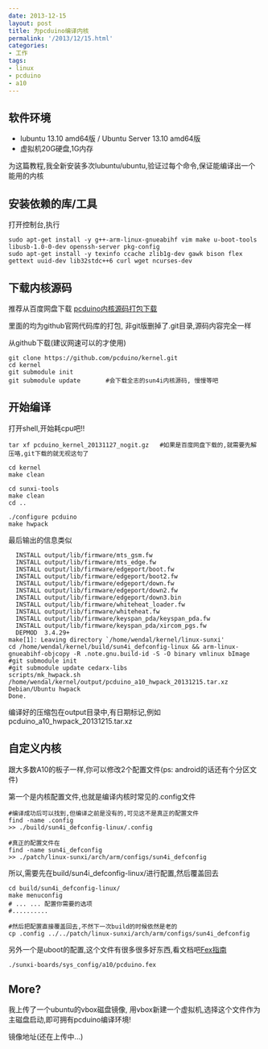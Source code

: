 ```yaml
---
date: 2013-12-15
layout: post
title: 为pcduino编译内核
permalink: '/2013/12/15.html'
categories:
- 工作
tags:
- linux
- pcduino
- a10
---
```


软件环境
---------------------

* lubuntu 13.10 amd64版 / Ubuntu Server 13.10 amd64版
* 虚拟机20G硬盘,1G内存

为这篇教程,我全新安装多次lubuntu/ubuntu,验证过每个命令,保证能编译出一个能用的内核


安装依赖的库/工具
--------------------

打开控制台,执行

```
sudo apt-get install -y g++-arm-linux-gnueabihf vim make u-boot-tools libusb-1.0-0-dev openssh-server pkg-config
sudo apt-get install -y texinfo ccache zlib1g-dev gawk bison flex gettext uuid-dev lib32stdc++6 curl wget ncurses-dev
```

下载内核源码
------------------

推荐从百度网盘下载 [pcduino内核源码打包下载](http://pan.baidu.com/s/1lCgBr)

里面的均为github官网代码库的打包, 非git版删掉了.git目录,源码内容完全一样


从github下载(建议网速可以的才使用)

```
git clone https://github.com/pcduino/kernel.git
cd kernel
git submodule init
git submodule update       #会下载全志的sun4i内核源码, 慢慢等吧
```

开始编译
------------------

打开shell,开始耗cpu吧!!

```
tar xf pcduino_kernel_20131127_nogit.gz   #如果是百度网盘下载的,就需要先解压咯,git下载的就无视这句了

cd kernel
make clean

cd sunxi-tools
make clean
cd ..

./configure pcduino
make hwpack
```

最后输出的信息类似

```
  INSTALL output/lib/firmware/mts_gsm.fw
  INSTALL output/lib/firmware/mts_edge.fw
  INSTALL output/lib/firmware/edgeport/boot.fw
  INSTALL output/lib/firmware/edgeport/boot2.fw
  INSTALL output/lib/firmware/edgeport/down.fw
  INSTALL output/lib/firmware/edgeport/down2.fw
  INSTALL output/lib/firmware/edgeport/down3.bin
  INSTALL output/lib/firmware/whiteheat_loader.fw
  INSTALL output/lib/firmware/whiteheat.fw
  INSTALL output/lib/firmware/keyspan_pda/keyspan_pda.fw
  INSTALL output/lib/firmware/keyspan_pda/xircom_pgs.fw
  DEPMOD  3.4.29+
make[1]: Leaving directory `/home/wendal/kernel/linux-sunxi'
cd /home/wendal/kernel/build/sun4i_defconfig-linux && arm-linux-gnueabihf-objcopy -R .note.gnu.build-id -S -O binary vmlinux bImage
#git submodule init
#git submodule update cedarx-libs
scripts/mk_hwpack.sh /home/wendal/kernel/output/pcduino_a10_hwpack_20131215.tar.xz
Debian/Ubuntu hwpack
Done.
```

编译好的压缩包在output目录中,有日期标记,例如pcduino_a10_hwpack_20131215.tar.xz

自定义内核
-----------------------

跟大多数A10的板子一样,你可以修改2个配置文件(ps: android的话还有个分区文件)

第一个是内核配置文件,也就是编译内核时常见的.config文件

```
#编译成功后可以找到,但编译之前是没有的,可见这不是真正的配置文件
find -name .config
>> ./build/sun4i_defconfig-linux/.config

#真正的配置文件在
find -name sun4i_defconfig
>> ./patch/linux-sunxi/arch/arm/configs/sun4i_defconfig
```

所以,需要先在build/sun4i_defconfig-linux/进行配置,然后覆盖回去

```
cd build/sun4i_defconfig-linux/
make menuconfig
# ... ... 配置你需要的选项
#..........

#然后把配置直接覆盖回去,不然下一次build的时候依然是老的
cp .config ../../patch/linux-sunxi/arch/arm/configs/sun4i_defconfig
```

另外一个是uboot的配置,这个文件有很多很多好东西,看文档吧[Fex指南](http://linux-sunxi.org/Fex_Guide)

```
./sunxi-boards/sys_config/a10/pcduino.fex
```

More?
-----------------

我上传了一个ubuntu的vbox磁盘镜像, 用vbox新建一个虚拟机,选择这个文件作为主磁盘启动,即可拥有pcduino编译环境!

镜像地址(还在上传中...)